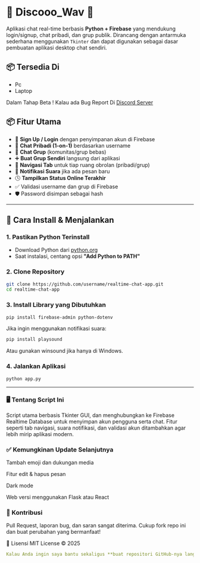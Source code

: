 # 🔹 Discooo_Wav 🔹

Aplikasi chat real-time berbasis **Python + Firebase** yang mendukung login/signup, chat pribadi, dan grup publik. Dirancang dengan antarmuka sederhana menggunakan `Tkinter` dan dapat digunakan sebagai dasar pembuatan aplikasi desktop chat sendiri.

## 📦 Tersedia Di

- Pc
- Laptop

Dalam Tahap Beta ! Kalau ada Bug Report Di [Discord Server](https://www.python.org/downloads/)

##

## 📦 Fitur Utama

- 🔐 **Sign Up / Login** dengan penyimpanan akun di Firebase
- 💬 **Chat Pribadi (1-on-1)** berdasarkan username
- 👥 **Chat Grup** (komunitas/grup bebas)
- ➕ **Buat Grup Sendiri** langsung dari aplikasi
- 🧭 **Navigasi Tab** untuk tiap ruang obrolan (pribadi/grup)
- 🔔 **Notifikasi Suara** jika ada pesan baru
- 🕓 **Tampilkan Status Online Terakhir**
- ✅ Validasi username dan grup di Firebase
- 🛡️ Password disimpan sebagai hash

---

## 🔧 Cara Install & Menjalankan

### 1. Pastikan Python Terinstall
- Download Python dari [python.org](https://www.python.org/downloads/)
- Saat instalasi, centang opsi **"Add Python to PATH"**

### 2. Clone Repository

```bash
git clone https://github.com/username/realtime-chat-app.git
cd realtime-chat-app
```
### 3. Install Library yang Dibutuhkan
```bash
pip install firebase-admin python-dotenv
```
Jika ingin menggunakan notifikasi suara:

```bash
pip install playsound
```
Atau gunakan winsound jika hanya di Windows.

### 4. Jalankan Aplikasi
```bash
python app.py
```

---

### 🖥️ Tentang Script Ini
Script utama berbasis Tkinter GUI, dan menghubungkan ke Firebase Realtime Database untuk menyimpan akun pengguna serta chat. Fitur seperti tab navigasi, suara notifikasi, dan validasi akun ditambahkan agar lebih mirip aplikasi modern.

### ✅ Kemungkinan Update Selanjutnya
 Tambah emoji dan dukungan media

 Fitur edit & hapus pesan

 Dark mode

 Web versi menggunakan Flask atau React

### 🤝 Kontribusi
Pull Request, laporan bug, dan saran sangat diterima. Cukup fork repo ini dan buat perubahan yang bermanfaat!

📜 Lisensi
MIT License © 2025

```yaml
Kalau Anda ingin saya bantu sekaligus **buat repositori GitHub-nya langsung**, tinggal
```
